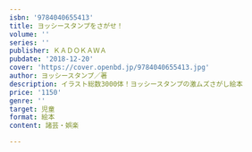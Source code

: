 ```yaml
---
isbn: '9784040655413'
title: ヨッシースタンプをさがせ！
volume: ''
series: ''
publisher: ＫＡＤＯＫＡＷＡ
pubdate: '2018-12-20'
cover: 'https://cover.openbd.jp/9784040655413.jpg'
author: ヨッシースタンプ／著
description: イラスト総数3000体！ヨッシースタンプの激ムズさがし絵本
price: '1150'
genre: ''
target: 児童
format: 絵本
content: 諸芸・娯楽

---
```

